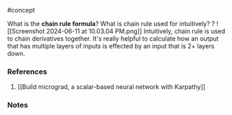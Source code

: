 #concept

What is the **chain rule formula**? What is chain rule used for intuitively?
?
![[Screenshot 2024-06-11 at 10.03.04 PM.png]]
Intuitively, chain rule is used to chain derivatives together. It's really helpful to calculate how an output that has multiple layers of inputs is effected by an input that is 2+ layers down. 
### References
1. [[Build micrograd, a scalar-based neural network with Karpathy]]
<!--LEARN:WTGeYPrA-->

### Notes




